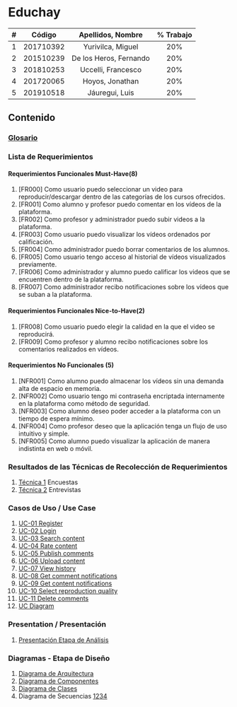 # Educhay

|  **#** | **Código** | **Apellidos, Nombre** | **% Trabajo** |
| :---: | :---: | :---: | :---: |
|  1 | 201710392 | Yurivilca, Miguel | 20% |
|  2 | 201510239 | De los Heros, Fernando | 20% |
|  3 | 201810253 | Uccelli, Francesco | 20% |
|  4 | 201720065 | Hoyos, Jonathan | 20% |
|  5 | 201910518 | Jáuregui, Luis | 20% |

## Contenido
### [Glosario](docs/glossary.md)
### Lista de Requerimientos 
#### Requerimientos Funcionales Must-Have(8)
1. [FR000] Como usuario puedo seleccionar un video para reproducir/descargar dentro de las categorías de los cursos ofrecidos.
2. [FR001] Como alumno y profesor puedo comentar en los vídeos de la plataforma.
3. [FR002] Como profesor y administrador puedo subir videos a la plataforma.
4. [FR003] Como usuario puedo visualizar los vídeos ordenados por calificación.
5. [FR004] Como administrador puedo borrar comentarios de los alumnos. 
6. [FR005] Como usuario tengo acceso al historial de vídeos visualizados previamente.
7. [FR006] Como administrador y alumno puedo calificar los videos que se encuentren dentro de la plataforma.
8. [FR007] Como administrador recibo notificaciones sobre los vídeos que se suban a la plataforma.


#### Requerimientos Funcionales Nice-to-Have(2)
1. [FR008] Como usuario puedo elegir la calidad en la que el video se reproducirá.
2. [FR009] Como profesor y alumno recibo notificaciones sobre los comentarios realizados en vídeos.

#### Requerimientos No Funcionales (5)
1. [NFR001] Como alumno puedo almacenar los vídeos sin una demanda alta de espacio en memoria.
2. [NFR002] Como usuario tengo mi contraseña encriptada internamente en la plataforma como método de seguridad.
3. [NFR003] Como alumno deseo poder acceder a la plataforma con un tiempo de espera mínimo.
4. [NFR004] Como profesor deseo que la aplicación tenga un flujo de uso intuitivo y simple.
5. [NFR005] Como alumno puedo visualizar la aplicación de manera indistinta en web o móvil.

### Resultados de las Técnicas de Recolección de Requerimientos
1. [Técnica 1](docs/analysis/tecnica1.md) Encuestas
2. [Técnica 2](docs/analysis/tecnica2.md) Entrevistas

### Casos de Uso / Use Case
1. [UC-01 Register](docs/use_cases/UC01.md)
2. [UC-02 Login](docs/use_cases/UC02.md)
3. [UC-03 Search content](docs/use_cases/UC03.md)
4. [UC-04 Rate content](docs/use_cases/UC04.md)
5. [UC-05 Publish comments](docs/use_cases/UC05.md)
6. [UC-06 Upload content](docs/use_cases/UC06.md)
7. [UC-07 View history](docs/use_cases/UC07.md)
8. [UC-08 Get comment notifications](docs/use_cases/UC08.md)
9. [UC-09 Get content notifications](docs/use_cases/UC09.md)
10. [UC-10 Select reproduction quality](docs/use_cases/UC10.md)
11. [UC-11 Delete comments](docs/use_cases/UC11.md)
12. [UC Diagram](docs/assets/images/UC_Diagram.png)

### Presentation / Presentación
1. [Presentación Etapa de Análisis](docs/presentation/presentation.pdf)

### Diagramas - Etapa de Diseño
1. [Diagrama de Arquitectura](docs/assets/images/arch_diagram.png)
2. [Diagrama de Componentes](docs/assets/images/comp_diagram.png)
3. [Diagrama de Clases](docs/assets/images/class_diagram.png)
4. Diagrama de Secuencias [1](docs/assets/images/seq_diagram1.png)[2](docs/assets/images/seq_diagram2.png)[3](docs/assets/images/seq_diagram3.png)[4](docs/assets/images/seq_diagram4.png)
